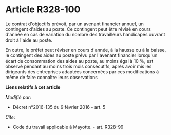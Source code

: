 # Article R328-100

Le contrat d'objectifs prévoit, par un avenant financier annuel, un contingent d'aides au poste. Ce contingent peut être
révisé en cours d'année en cas de variation du nombre des travailleurs handicapés ouvrant droit à l'aide au poste. 

En outre, le préfet peut réviser en cours d'année, à la hausse ou à la baisse, le contingent des aides au poste prévu par
l'avenant financier lorsqu'un écart de consommation des aides au poste, au moins égal à 10 %, est observé pendant au moins
trois mois consécutifs, après avoir mis les dirigeants des entreprises adaptées concernées par ces modifications à même de
faire connaître leurs observations

**Liens relatifs à cet article**

_Modifié par_:

  - Décret n°2016-135 du 9 février 2016 - art. 5

_Cite_:

  - Code du travail applicable à Mayotte. - art. R328-99
